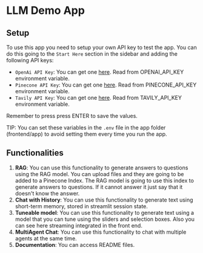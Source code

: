 # LLM Demo App

## Setup

To use this app you need to setup your own API key to test the app. You can do this going to the `Start Here` section in the sidebar and adding the following API keys:
* `OpenAi API Key`: You can get one [here](https://platform.openai.com/signup). Read from OPENAI_API_KEY environment variable.
* `Pinecone API Key`: You can get one [here](https://www.pinecone.io/). Read from PINECONE_API_KEY environment variable.
* `Tavily API Key`: You can get one [here](https://tavily.com/). Read from TAVILY_API_KEY environment variable.

Remember to press press ENTER to save the values. 

TIP: You can set these variables in the `.env` file in the app folder (frontend/app) to avoid setting them every time you run the app.

## Functionalities

1. **RAG**: You can use this functionality to generate answers to questions using the RAG model. You can upload files and they are going to be added to a Pinecone Index. The RAG model is going to use this index to generate answers to questions. If it cannot answer it just say that it doesn't know the answer.
2. **Chat with History**: You can use this functionality to generate text using short-term memory, stored in streamlit session state.
3. **Tuneable model**: You can use this functionality to generate text using a model that you can tune using the sliders and selection boxes. Also you can see here streaming integrated in the front end.
4. **MultiAgent Chat**: You can use this functionality to chat with multiple agents at the same time.
5. **Documentation**: You can access README files.